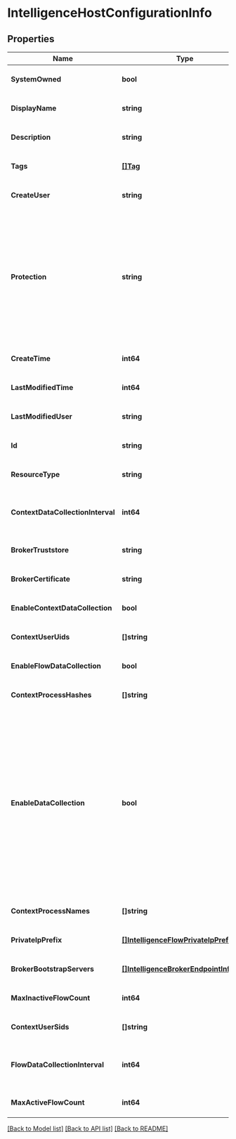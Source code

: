 # IntelligenceHostConfigurationInfo

## Properties
Name | Type | Description | Notes
------------ | ------------- | ------------- | -------------
**SystemOwned** | **bool** | Indicates system owned resource | [optional] [default to null]
**DisplayName** | **string** | Defaults to ID if not set | [optional] [default to null]
**Description** | **string** | Description of this resource | [optional] [default to null]
**Tags** | [**[]Tag**](Tag.md) | Opaque identifiers meaningful to the API user | [optional] [default to null]
**CreateUser** | **string** | ID of the user who created this resource | [optional] [default to null]
**Protection** | **string** | Protection status is one of the following: PROTECTED - the client who retrieved the entity is not allowed             to modify it. NOT_PROTECTED - the client who retrieved the entity is allowed                 to modify it REQUIRE_OVERRIDE - the client who retrieved the entity is a super                    user and can modify it, but only when providing                    the request header X-Allow-Overwrite&#x3D;true. UNKNOWN - the _protection field could not be determined for this           entity.  | [optional] [default to null]
**CreateTime** | **int64** | Timestamp of resource creation | [optional] [default to null]
**LastModifiedTime** | **int64** | Timestamp of last modification | [optional] [default to null]
**LastModifiedUser** | **string** | ID of the user who last modified this resource | [optional] [default to null]
**Id** | **string** | Unique identifier of this resource | [optional] [default to null]
**ResourceType** | **string** | The type of this resource. | [optional] [default to null]
**ContextDataCollectionInterval** | **int64** | Interval in minute of reporting VM guest context data to NSX-Intelligence. Recommend to keep this value the same as flow_data_collection_interval.  | [optional] [default to null]
**BrokerTruststore** | **string** | A truststore to establish the trust between NSX and NSX-Intelligence brokers.  | [optional] [default to null]
**BrokerCertificate** | **string** | A broker certificate to verify the identity of brokers.  | [optional] [default to null]
**EnableContextDataCollection** | **bool** | Enable NSX-Intelligence context data collection in host nodes.  | [optional] [default to null]
**ContextUserUids** | **[]string** | List of linux user uid to collect context data. Empty implies all users.  | [optional] [default to null]
**EnableFlowDataCollection** | **bool** | Enable NSX-Intelligence flow data collection in host nodes.  | [optional] [default to null]
**ContextProcessHashes** | **[]string** | List of hashes of processes to collect context data. Empty implies all processes.  | [optional] [default to null]
**EnableDataCollection** | **bool** | Enable NSX-Intelligence data collection in host nodes.  This property has been deprecated. To enable flow data collection, use property enable_flow_data_collection instead. To enable context data collection, use property enable_context_data_collection instead.  When this property is set to false, no data collection is performed even if enable_flow_data_collection or enable_context_data_collection is set to true.  When this property is set to true, property enable_flow_data_collection and enable_context_data_collection control whether to collect flow data and context data separately.  | [optional] [default to null]
**ContextProcessNames** | **[]string** | List of processes to collect context data. Empty implies all processes.  | [optional] [default to null]
**PrivateIpPrefix** | [**[]IntelligenceFlowPrivateIpPrefixInfo**](IntelligenceFlowPrivateIpPrefixInfo.md) | List of private IP prefix that NSX-Intelligence network flow is collected from.  | [optional] [default to null]
**BrokerBootstrapServers** | [**[]IntelligenceBrokerEndpointInfo**](IntelligenceBrokerEndpointInfo.md) | List of NSX-Intelligence broker endpoints that host nodes contact initially.  | [optional] [default to null]
**MaxInactiveFlowCount** | **int64** | Maximum inactive network flow to collect in collection interval.  | [optional] [default to null]
**ContextUserSids** | **[]string** | List of windows user sid to collect context data. Empty implies all users.  | [optional] [default to null]
**FlowDataCollectionInterval** | **int64** | Interval in minute of reporting network flow data to NSX-Intelligence. Recommend to keep this value the same as context_data_collection_interval.  | [optional] [default to null]
**MaxActiveFlowCount** | **int64** | Maximum active network flow to collect in collection interval.  | [optional] [default to null]

[[Back to Model list]](../README.md#documentation-for-models) [[Back to API list]](../README.md#documentation-for-api-endpoints) [[Back to README]](../README.md)

